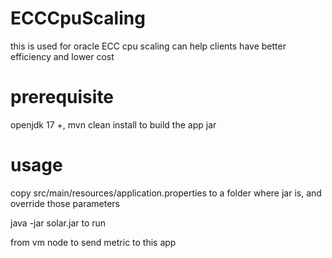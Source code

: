 # ECCCpuScaling
this is used for oracle ECC cpu scaling
can help clients have better efficiency and lower cost

# prerequisite
openjdk 17 +, mvn clean install to build the app jar

# usage
copy src/main/resources/application.properties to   a folder where jar is, and override those parameters

java -jar solar.jar to run

from vm node to send metric to this app

